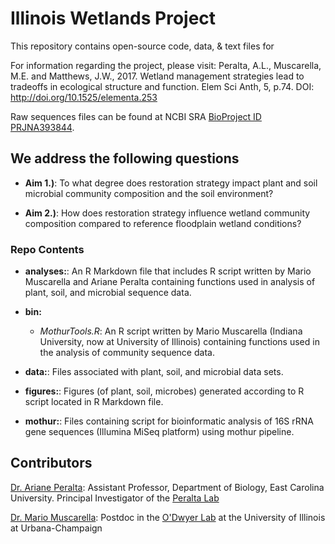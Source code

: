 # Illinois Wetlands Project

This repository contains open-source code, data, & text files for 

For information regarding the project, please visit:
Peralta, A.L., Muscarella, M.E. and Matthews, J.W., 2017. Wetland management strategies lead to tradeoffs in ecological structure and function. Elem Sci Anth, 5, p.74. DOI: http://doi.org/10.1525/elementa.253

Raw sequences files can be found at NCBI SRA [BioProject ID PRJNA393844](https://www.ncbi.nlm.nih.gov/bioproject/?term=PRJNA393844).

## We address the following questions

* **Aim 1.)**: To what degree does restoration strategy impact plant and soil microbial community composition and the soil environment?

* **Aim 2.)**: How does restoration strategy influence wetland community composition compared to reference floodplain wetland conditions? 

### Repo Contents

* **analyses:**: An R Markdown file that includes R script written by Mario Muscarella and Ariane Peralta containing functions used in analysis of plant, soil, and microbial sequence data.

* **bin:** 
	* *MothurTools.R*: An R script written by Mario Muscarella (Indiana University, now at University of Illinois) containing functions used in the analysis of community sequence data.

* **data:**: Files associated with plant, soil, and microbial data sets. 

* **figures:**: Figures (of plant, soil, microbes) generated according to R script located in R Markdown file.

* **mothur:**: Files containing script for bioinformatic analysis of 16S rRNA gene sequences (Illumina MiSeq platform) using mothur pipeline.

## Contributors

[Dr. Ariane Peralta](http://www.peraltalab.com): Assistant Professor, Department of Biology, East Carolina University. Principal Investigator of the [Peralta Lab](http://www.peraltalab.com)

[Dr. Mario Muscarella](http://mmuscarella.github.io/): Postdoc in the [O'Dwyer Lab](https://publish.illinois.edu/odwyerlab/) at the University of Illinois at Urbana-Champaign
